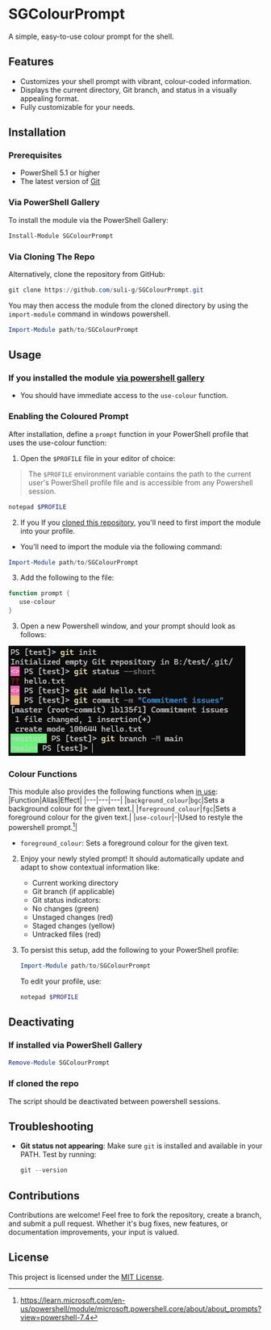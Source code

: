 # SGColourPrompt

A simple, easy-to-use colour prompt for the shell.

## Features

- Customizes your shell prompt with vibrant, colour-coded information.
- Displays the current directory, Git branch, and status in a visually appealing format.
- Fully customizable for your needs.

## Installation

### Prerequisites

- PowerShell 5.1 or higher
- The latest version of [Git](https://git-scm.com/book/en/v2/Getting-Started-Installing-Git)

### Via PowerShell Gallery

To install the module via the PowerShell Gallery:

```powershell
Install-Module SGColourPrompt
```

### Via Cloning The Repo

Alternatively, clone the repository from GitHub:

```powershell
git clone https://github.com/suli-g/SGColourPrompt.git
```

You may then access the module from the cloned directory by using the `import-module` command in windows powershell.

```powershell
Import-Module path/to/SGColourPrompt
```

## Usage

### If you installed the module [via powershell gallery](#powershell)

- You should have immediate access to the `use-colour` function.

### Enabling the Coloured Prompt

After installation, define a `prompt` function in your PowerShell profile that uses
the use-colour function:

1. Open the `$PROFILE` file in your editor of choice:

> The `$PROFILE` environment variable contains the path to the current user's 
> PowerShell profile file and is accessible from any Powershell session.

```powershell
notepad $PROFILE
```

2. If you If you [cloned this repository](#via-cloning-the-repo), you'll need to first import the module into your profile.

- You'll need to import the module via the following command:

```powershell
Import-Module path/to/SGColourPrompt
```

3. Add the following to the file:

```powershell
function prompt {
   use-colour
}
```

3. Open a new Powershell window, and your prompt should look as follows:

![SGColourPrompt](./images/SGColourPrompt.png)

### Colour Functions

This module also provides the following functions when [in use](#usage):
|Function|Alias|Effect|
|---|---|---|
|`background_colour`|`bgc`|Sets a background colour for the given text.|
|`foreground_colour`|`fgc`|Sets a foreground colour for the given text.|
|`use-colour`|-|Used to restyle the powershell prompt.[^1]|

[^1]: <https://learn.microsoft.com/en-us/powershell/module/microsoft.powershell.core/about/about_prompts?view=powershell-7.4>

- `foreground_colour`: Sets a foreground colour for the given text.

2. Enjoy your newly styled prompt! It should automatically update and adapt to show contextual information like:

   - Current working directory
   - Git branch (if applicable)
   - Git status indicators:
    - No changes (green)
    - Unstaged changes (red)
    - Staged changes (yellow)
    - Untracked files (red)

3. To persist this setup, add the following to your PowerShell profile:

   ```powershell
   Import-Module path/to/SGColourPrompt
   ```

   To edit your profile, use:

   ```powershell
   notepad $PROFILE
   ```

## Deactivating

### If installed via PowerShell Gallery

```powershell
Remove-Module SGColourPrompt
```

### If cloned the repo

The script should be deactivated between powershell sessions.

## Troubleshooting

- **Git status not appearing**:
  Make sure `git` is installed and available in your PATH. Test by running:
  ```powershell
  git --version
  ```

## Contributions

Contributions are welcome! Feel free to fork the repository, create a branch, and submit a pull request. Whether it's bug fixes, new features, or documentation improvements, your input is valued.

## License

This project is licensed under the [MIT License](./LICENSE).
